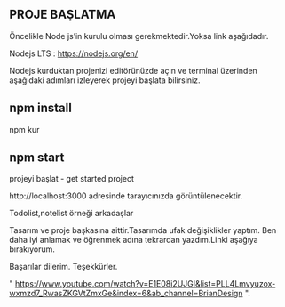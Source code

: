 ## PROJE BAŞLATMA
Öncelikle Node js’in kurulu olması gerekmektedir.Yoksa link aşağıdadır.

Nodejs LTS : https://nodejs.org/en/

Nodejs kurduktan projenizi editörünüzde açın ve terminal üzerinden aşağıdaki adımları izleyerek projeyi başlata bilirsiniz.

## npm install
npm kur

## npm start
projeyi başlat - get started project

http://localhost:3000 adresinde tarayıcınızda görüntülenecektir.

Todolist,notelist örneği arkadaşlar

Tasarım ve proje başkasına aittir.Tasarımda ufak değişiklikler yaptım. Ben daha iyi anlamak ve öğrenmek adına tekrardan yazdım.Linki aşağıya bırakıyorum.

Başarılar dilerim. Teşekkürler.

" https://www.youtube.com/watch?v=E1E08i2UJGI&list=PLL4Lmvyuzox-wxmzd7_RwasZKGVtZmxGe&index=6&ab_channel=BrianDesign ".